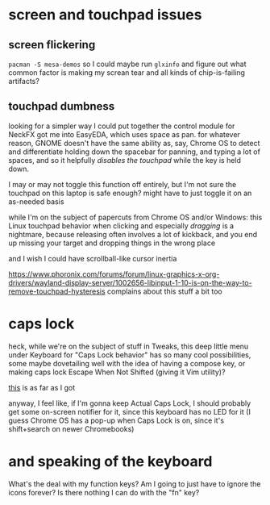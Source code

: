 # screen and touchpad issues

## screen flickering

`pacman -S mesa-demos` so I could maybe run `glxinfo` and figure out what common factor is making my screan tear and all kinds of chip-is-failing artifacts?

## touchpad dumbness

looking for a simpler way I could put together the control module for NeckFX got me into EasyEDA, which uses space as pan. for whatever reason, GNOME doesn't have the same ability as, say, Chrome OS to detect and differentiate holding down the spacebar for panning, and typing a lot of spaces, and so it helpfully *disables the touchpad* while the key is held down.

I may or may not toggle this function off entirely, but I'm not sure the touchpad on this laptop is safe enough? might have to just toggle it on an as-needed basis

while I'm on the subject of papercuts from Chrome OS and/or Windows: this Linux touchpad behavior when clicking and especially *dragging* is a nightmare, because releasing often involves a lot of kickback, and you end up missing your target and dropping things in the wrong place

and I wish I could have scrollball-like cursor inertia

https://www.phoronix.com/forums/forum/linux-graphics-x-org-drivers/wayland-display-server/1002656-libinput-1-10-is-on-the-way-to-remove-touchpad-hysteresis complains about this stuff a bit too

# caps lock

heck, while we're on the subject of stuff in Tweaks, this deep little menu under Keyboard for "Caps Lock behavior" has so many cool possibilities, some maybe dovetailing well with the idea of having a compose key, or making caps lock Escape When Not Shifted (giving it Vim utility)?

[this](https://askubuntu.com/questions/677979/how-can-i-use-caps-lock-to-capitalize-semi-colon) is as far as I got

anyway, I feel like, if I'm gonna keep Actual Caps Lock, I should probably get some on-screen notifier for it, since this keyboard has no LED for it (I guess Chrome OS has a pop-up when Caps Lock is on, since it's shift+search on newer Chromebooks)

# and speaking of the keyboard

What's the deal with my function keys? Am I going to just have to ignore the icons forever? Is there nothing I can do with the "fn" key?
